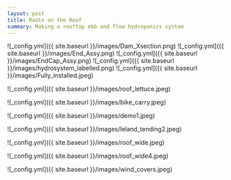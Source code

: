 ```yaml
---
layout: post
title: Roots on the Roof
summary: Making a rooftop ebb and flow hydroponics system
---
```


![_config.yml]({{ site.baseurl }}/images/Dam_Xsection.png)
![_config.yml]({{ site.baseurl }}/images/End_Assy.png)
![_config.yml]({{ site.baseurl }}/images/EndCap_Assy.png)
![_config.yml]({{ site.baseurl }}/images/hydrosystem_labelled.png)
![_config.yml]({{ site.baseurl }}/images/Fully_installed.jpeg)



![_config.yml]({{ site.baseurl }}/images/roof_lettuce.jpeg)

![_config.yml]({{ site.baseurl }}/images/bike_carry.jpeg)

![_config.yml]({{ site.baseurl }}/images/demo1.jpeg)

![_config.yml]({{ site.baseurl }}/images/leland_tending2.jpeg)

![_config.yml]({{ site.baseurl }}/images/roof_wide.jpeg)

![_config.yml]({{ site.baseurl }}/images/roof_wide4.jpeg)

![_config.yml]({{ site.baseurl }}/images/wind_covers.jpeg)


<!-- Import the component -->
<script type="module" src="https://unpkg.com/@google/model-viewer/dist/model-viewer.js"></script>
<script nomodule src="https://unpkg.com/@google/model-viewer/dist/model-viewer-legacy.js"></script>

<!-- Use it like any other HTML element -->
<model-viewer src="/images/1up_hydro_assym.glb" style="width:500px; height:500px;" auto-rotate camera-controls camera-orbit="180deg 30deg 105%"></model-viewer>

